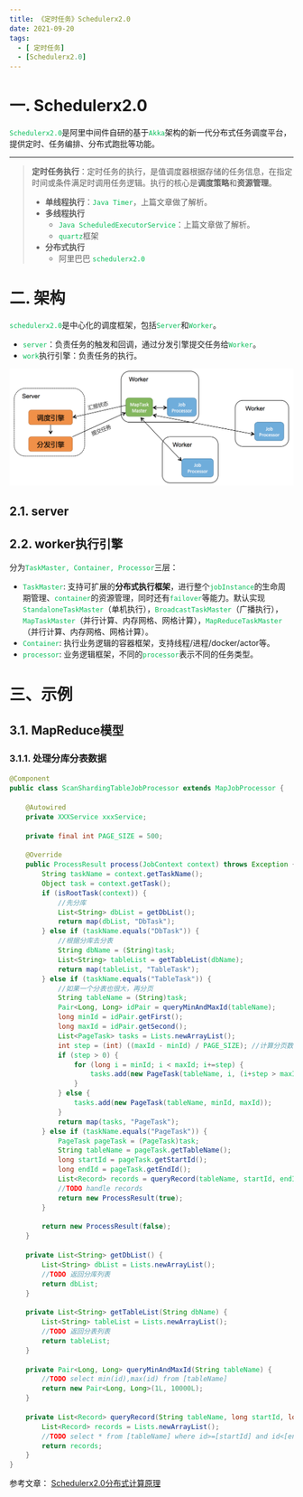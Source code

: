 ```yaml
---
title: 《定时任务》Schedulerx2.0
date: 2021-09-20
tags:
  - [ 定时任务]
  - [Schedulerx2.0]
---
```



<style>
.orange {
   color: orange
}
.red {
   color: red
}
code {
   color: #0ABF5B;
}
</style>



# 一. Schedulerx2.0
`Schedulerx2.0`是阿里中间件自研的基于`Akka`架构的新一代分布式任务调度平台，提供定时、任务编排、分布式跑批等功能。

<!-- more -->

---

> **定时任务执行**：定时任务的执行，是值调度器根据存储的任务信息，在指定时间或条件满足时调用任务逻辑。执行的核心是**调度策略**和**资源管理**。
> - **单线程执行**：`Java Timer`，上篇文章做了解析。
> - **多线程执行**
>   - `Java ScheduledExecutorService`：上篇文章做了解析。
>   - `quartz`框架
> - **分布式执行** 
>   - 阿里巴巴 `schedulerx2.0`


# 二. 架构
`schedulerx2.0`是中心化的调度框架，包括`Server`和`Worker`。
- `server`：负责任务的触发和回调，通过分发引擎提交任务给`Worker`。
- `work`执行引擎：负责任务的执行。


![整体架构](2021-09-20-定时任务-schedulerx/整体架构.png)


## 2.1. server



## 2.2. worker执行引擎
分为`TaskMaster, Container, Processor`三层：
- `TaskMaster`: 支持可扩展的**分布式执行框架**，进行整个`jobInstance`的生命周期管理、`container`的资源管理，同时还有`failover`等能力。默认实现`StandaloneTaskMaster`（单机执行），`BroadcastTaskMaster`（广播执行），`MapTaskMaster`（并行计算、内存网格、网格计算），`MapReduceTaskMaster`（并行计算、内存网格、网格计算）。
- `Container`: 执行业务逻辑的容器框架，支持线程/进程/docker/actor等。
- `processor`: 业务逻辑框架，不同的`processor`表示不同的任务类型。



# 三、示例

## 3.1. MapReduce模型

### 3.1.1. 处理分库分表数据
```java
@Component
public class ScanShardingTableJobProcessor extends MapJobProcessor {

    @Autowired
    private XXXService xxxService;

    private final int PAGE_SIZE = 500;

    @Override
    public ProcessResult process(JobContext context) throws Exception {
        String taskName = context.getTaskName();
        Object task = context.getTask();
        if (isRootTask(context)) {
            //先分库
            List<String> dbList = getDbList();
            return map(dbList, "DbTask");
        } else if (taskName.equals("DbTask")) {
            //根据分库去分表
            String dbName = (String)task;
            List<String> tableList = getTableList(dbName);
            return map(tableList, "TableTask");
        } else if (taskName.equals("TableTask")) {
            //如果一个分表也很大，再分页
            String tableName = (String)task;
            Pair<Long, Long> idPair = queryMinAndMaxId(tableName);
            long minId = idPair.getFirst();
            long maxId = idPair.getSecond();
            List<PageTask> tasks = Lists.newArrayList();
            int step = (int) ((maxId - minId) / PAGE_SIZE); //计算分页数量
            if (step > 0) {
                for (long i = minId; i < maxId; i+=step) {
                    tasks.add(new PageTask(tableName, i, (i+step > maxId ? maxId : i+step)));
                }
            } else {
                tasks.add(new PageTask(tableName, minId, maxId));
            }
            return map(tasks, "PageTask");
        } else if (taskName.equals("PageTask")) {
            PageTask pageTask = (PageTask)task;
            String tableName = pageTask.getTableName();
            long startId = pageTask.getStartId();
            long endId = pageTask.getEndId();
            List<Record> records = queryRecord(tableName, startId, endId);
            //TODO handle records
            return new ProcessResult(true);
        }

        return new ProcessResult(false);
    }

    private List<String> getDbList() {
        List<String> dbList = Lists.newArrayList();
        //TODO 返回分库列表
        return dbList;
    }

    private List<String> getTableList(String dbName) {
        List<String> tableList = Lists.newArrayList();
        //TODO 返回分表列表
        return tableList;
    }

    private Pair<Long, Long> queryMinAndMaxId(String tableName) {
        //TODO select min(id),max(id) from [tableName]
        return new Pair<Long, Long>(1L, 10000L);
    }

    private List<Record> queryRecord(String tableName, long startId, long endId) {
        List<Record> records = Lists.newArrayList();
        //TODO select * from [tableName] where id>=[startId] and id<[endId]
        return records;
    }
}
```


参考文章：
[Schedulerx2.0分布式计算原理](https://developer.aliyun.com/article/704121)
